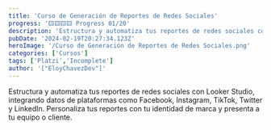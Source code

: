 ```yaml
---
title: 'Curso de Generación de Reportes de Redes Sociales'
progress: '🟨🟨🟨🟨 Progress 01/20'
description: 'Estructura y automatiza tus reportes de redes sociales con Looker Studio.'
pubDate: '2024-02-19T20:27:34.123Z'
heroImage: '/Curso de Generación de Reportes de Redes Sociales.png'
categories: ['Cursos']
tags: ['Platzi','Incomplete']
author: '["EloyChavezDev"]'
---
```

Estructura y automatiza tus reportes de redes sociales con Looker Studio, integrando datos de plataformas como Facebook, Instagram, TikTok, Twitter y LinkedIn. Personaliza tus reportes con tu identidad de marca y presenta a tu equipo o cliente.